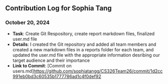## Contribution Log for Sophia Tang

### October 20, 2024
- **Task**: Create Git Respository, create report markdown files, finalized user.md file 
- **Details**: I created the Git repository and added all team members and created a new markdown files in a reports folder for each team, and updated the user.md file with the appropriate information desribing our target audience and their importance 
- **Link to Commit**: [Commit on users.md]https://github.com/sophiatangg/CS326Team26/commit/1d2cc991eb0bd3c60535b1777786ad1c4f0def92
  
